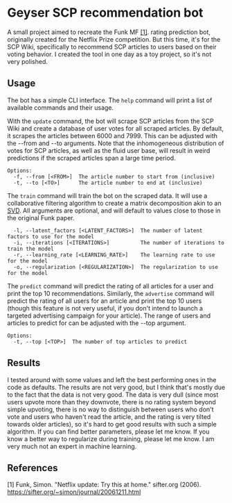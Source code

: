 # Geyser SCP recommendation bot
A small project aimed to recreate the Funk MF [[1]](#1). rating prediction bot, originally created for the Netflix Prize competition.
But this time, it's for the SCP Wiki, specifically to recommend SCP articles to users based on their voting behavior.
I created the tool in one day as a toy project, so it's not very polished.

## Usage
The bot has a simple CLI interface. The `help` command will print a list of available commands and their usage.

With the `update` command, the bot will scrape SCP articles from the SCP Wiki and create a database of user votes for all
scraped articles.
By default, it scrapes the articles between 6000 and 7999.
This can be adjusted with the --from and --to arguments.
Note that the inhomogeneous distribution of votes for SCP articles, as well as the fluid user base,
will result in weird predictions if the scraped articles span a large time period.
```
Options:
  -f, --from [<FROM>]  The article number to start from (inclusive)
  -t, --to [<TO>]      The article number to end at (inclusive)
```

The `train` command will train the bot on the scraped data. It will use a collaborative filtering algorithm to create
a matrix decomposition akin to an [SVD](https://en.wikipedia.org/wiki/Singular_value_decomposition).
All arguments are optional, and will default to values close to those in the original Funk paper.

```
  -l, --latent_factors [<LATENT_FACTORS>]  The number of latent factors to use for the model
  -i, --iterations [<ITERATIONS>]          The number of iterations to train the model
  -r, --learning_rate [<LEARNING_RATE>]    The learning rate to use for the model
  -o, --regularization [<REGULARIZATION>]  The regularization to use for the model
```

The `predict` command will predict the rating of all articles for a user and print the top 10 recommendations.
Similarly, the `advertise` command will predict the rating of all users for an article and print the top 10 users 
(though this feature is not very useful, if you don't intend to launch a targeted advertising campaign for your article).
The range of users and articles to predict for can be adjusted with the --top argument.

```
Options:
  -t, --top [<TOP>]  The number of top articles to predict
```

## Results
I tested around with some values and left the best performing ones in the code as defaults.
The results are not very good, but I think that's mostly due to the fact that the data is not very good.
The data is very dull 
(since most users upvote more than they downvote,
there is no rating system beyond simple upvoting,
there is no way to distinguish between users who don't vote and users who haven't read the article,
and the rating is very tilted towards older articles),
so it's hard to get good results with such a simple algorithm.
If you can find better parameters, please let me know.
If you know a better way to regularize during training, please let me know.
I am very much not an expert in machine learning.

## References
<a id="1">[1]</a> Funk, Simon. "Netflix update: Try this at home." sifter.org (2006). https://sifter.org/~simon/journal/20061211.html